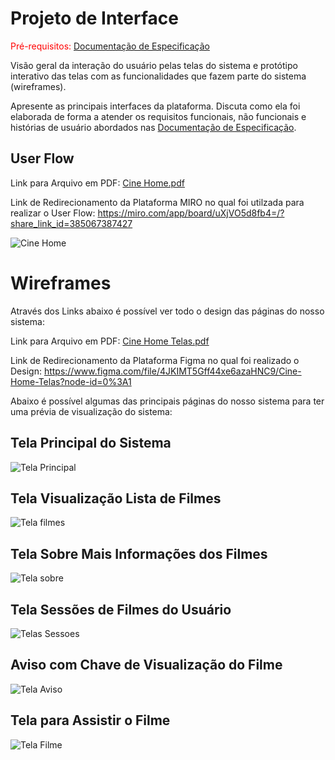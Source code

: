 
# Projeto de Interface

<span style="color:red">Pré-requisitos: <a href="2-Especificação do Projeto.md"> Documentação de Especificação</a></span>

Visão geral da interação do usuário pelas telas do sistema e protótipo interativo das telas com as funcionalidades que fazem parte do sistema (wireframes).

 Apresente as principais interfaces da plataforma. Discuta como ela foi elaborada de forma a atender os requisitos funcionais, não funcionais e histórias de usuário abordados nas <a href="2-Especificação do Projeto.md"> Documentação de Especificação</a>.

## User Flow

Link para Arquivo em PDF: [Cine Home.pdf](https://github.com/ICEI-PUC-Minas-PCO-SI/pco-si-2022-1-e1-proj-web-t2-cinehome/files/8587472/Cine.Home.pdf)

Link de Redirecionamento da Plataforma MIRO no qual foi utilzada para realizar o User Flow: https://miro.com/app/board/uXjVO5d8fb4=/?share_link_id=385067387427


![Cine Home](https://user-images.githubusercontent.com/101759330/165869266-8eb4ddba-2ab1-4555-a8d8-b2c8397b6939.jpg)

# Wireframes

Através dos Links abaixo é possível ver todo o design das páginas do nosso sistema:

Link para Arquivo em PDF: [Cine Home Telas.pdf](https://github.com/ICEI-PUC-Minas-PCO-SI/pco-si-2022-1-e1-proj-web-t2-cinehome/files/8600208/Cine.Home.Telas.pdf)

Link de Redirecionamento da Plataforma Figma no qual foi realizado o Design: https://www.figma.com/file/4JKIMT5Gff44xe6azaHNC9/Cine-Home-Telas?node-id=0%3A1

Abaixo é possível algumas das principais páginas do nosso sistema para ter uma prévia de visualização do sistema:

## Tela Principal do Sistema
![Tela Principal](https://user-images.githubusercontent.com/101759330/166172444-c120218f-2680-4d3a-9aeb-bed89fa41e6c.png)

## Tela Visualização Lista de Filmes
![Tela filmes](https://user-images.githubusercontent.com/101759330/166172521-eefb8409-e019-402d-bb7f-23739ee76820.png)

## Tela Sobre Mais Informações dos Filmes
![Tela sobre](https://user-images.githubusercontent.com/101759330/166172591-3d76d859-7231-44de-82d3-7c2ad4605dd8.png)

## Tela Sessões de Filmes do Usuário
![Telas Sessoes](https://user-images.githubusercontent.com/101759330/166172648-e9d6eaf8-09d9-4cd3-9602-999ea25d3bb9.png)

## Aviso com Chave de Visualização do Filme
![Tela Aviso](https://user-images.githubusercontent.com/101759330/166172824-a164f6c6-74b3-4ab7-ab7b-85c3ec25fbed.png)

## Tela para Assistir o Filme
![Tela Filme](https://user-images.githubusercontent.com/101759330/166172856-7dea83dd-e777-4af1-b364-c9929057d0f3.png)


